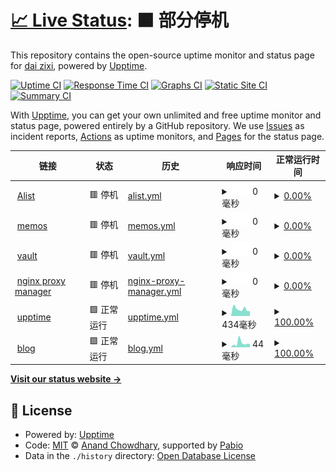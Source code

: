 # [📈 Live Status](https://upptime.daizixi.space): <!--live status--> **🟧 部分停机**

This repository contains the open-source uptime monitor and status page for [dai zixi](https://upptime.daizixi.space), powered by [Upptime](https://github.com/upptime/upptime).

[![Uptime CI](https://github.com/griedzx/Upptime/workflows/Uptime%20CI/badge.svg)](https://github.com/griedzx/Upptime/actions?query=workflow%3A%22Uptime+CI%22)
[![Response Time CI](https://github.com/griedzx/Upptime/workflows/Response%20Time%20CI/badge.svg)](https://github.com/griedzx/Upptime/actions?query=workflow%3A%22Response+Time+CI%22)
[![Graphs CI](https://github.com/griedzx/Upptime/workflows/Graphs%20CI/badge.svg)](https://github.com/griedzx/Upptime/actions?query=workflow%3A%22Graphs+CI%22)
[![Static Site CI](https://github.com/griedzx/Upptime/workflows/Static%20Site%20CI/badge.svg)](https://github.com/griedzx/Upptime/actions?query=workflow%3A%22Static+Site+CI%22)
[![Summary CI](https://github.com/griedzx/Upptime/workflows/Summary%20CI/badge.svg)](https://github.com/griedzx/Upptime/actions?query=workflow%3A%22Summary+CI%22)

With [Upptime](https://upptime.js.org), you can get your own unlimited and free uptime monitor and status page, powered entirely by a GitHub repository. We use [Issues](https://github.com/griedzx/Upptime/issues) as incident reports, [Actions](https://github.com/griedzx/Upptime/actions) as uptime monitors, and [Pages](https://upptime.daizixi.space) for the status page.

<!--start: status pages-->
<!-- This summary is generated by Upptime (https://github.com/upptime/upptime) -->
<!-- Do not edit this manually, your changes will be overwritten -->
<!-- prettier-ignore -->
| 链接 | 状态 | 历史 | 响应时间 | 正常运行时间 |
| --- | ------ | ------- | ------------- | ------ |
| <img alt="" src="https://icons.duckduckgo.com/ip3/alist.daizixi.space.ico" height="13"> [Alist](https://alist.daizixi.space) | 🟥 停机 | [alist.yml](https://github.com/griedzx/Upptime/commits/HEAD/history/alist.yml) | <details><summary><img alt="响应时间图像" src="./graphs/alist/response-time-week.png" height="20"> 0毫秒</summary><br><a href="https://upptime.daizixi.space/history/alist"><img alt="响应时间 831" src="https://img.shields.io/endpoint?url=https%3A%2F%2Fraw.githubusercontent.com%2Fgriedzx%2FUpptime%2FHEAD%2Fapi%2Falist%2Fresponse-time.json"></a><br><a href="https://upptime.daizixi.space/history/alist"><img alt="24 小时响应时间 0" src="https://img.shields.io/endpoint?url=https%3A%2F%2Fraw.githubusercontent.com%2Fgriedzx%2FUpptime%2FHEAD%2Fapi%2Falist%2Fresponse-time-day.json"></a><br><a href="https://upptime.daizixi.space/history/alist"><img alt="7 天正常运行时间 0" src="https://img.shields.io/endpoint?url=https%3A%2F%2Fraw.githubusercontent.com%2Fgriedzx%2FUpptime%2FHEAD%2Fapi%2Falist%2Fresponse-time-week.json"></a><br><a href="https://upptime.daizixi.space/history/alist"><img alt="30天的正常运行时间 781" src="https://img.shields.io/endpoint?url=https%3A%2F%2Fraw.githubusercontent.com%2Fgriedzx%2FUpptime%2FHEAD%2Fapi%2Falist%2Fresponse-time-month.json"></a><br><a href="https://upptime.daizixi.space/history/alist"><img alt="1年的正常运行时间 831" src="https://img.shields.io/endpoint?url=https%3A%2F%2Fraw.githubusercontent.com%2Fgriedzx%2FUpptime%2FHEAD%2Fapi%2Falist%2Fresponse-time-year.json"></a></details> | <details><summary><a href="https://upptime.daizixi.space/history/alist">0.00%</a></summary><a href="https://upptime.daizixi.space/history/alist"><img alt="正常运行时间 76.28%" src="https://img.shields.io/endpoint?url=https%3A%2F%2Fraw.githubusercontent.com%2Fgriedzx%2FUpptime%2FHEAD%2Fapi%2Falist%2Fuptime.json"></a><br><a href="https://upptime.daizixi.space/history/alist"><img alt="24 小时正常运行时间 0.00%" src="https://img.shields.io/endpoint?url=https%3A%2F%2Fraw.githubusercontent.com%2Fgriedzx%2FUpptime%2FHEAD%2Fapi%2Falist%2Fuptime-day.json"></a><br><a href="https://upptime.daizixi.space/history/alist"><img alt="7 天正常运行时间 0.00%" src="https://img.shields.io/endpoint?url=https%3A%2F%2Fraw.githubusercontent.com%2Fgriedzx%2FUpptime%2FHEAD%2Fapi%2Falist%2Fuptime-week.json"></a><br><a href="https://upptime.daizixi.space/history/alist"><img alt="30天的正常运行时间 39.58%" src="https://img.shields.io/endpoint?url=https%3A%2F%2Fraw.githubusercontent.com%2Fgriedzx%2FUpptime%2FHEAD%2Fapi%2Falist%2Fuptime-month.json"></a><br><a href="https://upptime.daizixi.space/history/alist"><img alt="1年的正常运行时间 76.28%" src="https://img.shields.io/endpoint?url=https%3A%2F%2Fraw.githubusercontent.com%2Fgriedzx%2FUpptime%2FHEAD%2Fapi%2Falist%2Fuptime-year.json"></a></details>
| <img alt="" src="https://icons.duckduckgo.com/ip3/memos.daizixi.space.ico" height="13"> [memos](https://memos.daizixi.space) | 🟥 停机 | [memos.yml](https://github.com/griedzx/Upptime/commits/HEAD/history/memos.yml) | <details><summary><img alt="响应时间图像" src="./graphs/memos/response-time-week.png" height="20"> 0毫秒</summary><br><a href="https://upptime.daizixi.space/history/memos"><img alt="响应时间 845" src="https://img.shields.io/endpoint?url=https%3A%2F%2Fraw.githubusercontent.com%2Fgriedzx%2FUpptime%2FHEAD%2Fapi%2Fmemos%2Fresponse-time.json"></a><br><a href="https://upptime.daizixi.space/history/memos"><img alt="24 小时响应时间 0" src="https://img.shields.io/endpoint?url=https%3A%2F%2Fraw.githubusercontent.com%2Fgriedzx%2FUpptime%2FHEAD%2Fapi%2Fmemos%2Fresponse-time-day.json"></a><br><a href="https://upptime.daizixi.space/history/memos"><img alt="7 天正常运行时间 0" src="https://img.shields.io/endpoint?url=https%3A%2F%2Fraw.githubusercontent.com%2Fgriedzx%2FUpptime%2FHEAD%2Fapi%2Fmemos%2Fresponse-time-week.json"></a><br><a href="https://upptime.daizixi.space/history/memos"><img alt="30天的正常运行时间 815" src="https://img.shields.io/endpoint?url=https%3A%2F%2Fraw.githubusercontent.com%2Fgriedzx%2FUpptime%2FHEAD%2Fapi%2Fmemos%2Fresponse-time-month.json"></a><br><a href="https://upptime.daizixi.space/history/memos"><img alt="1年的正常运行时间 845" src="https://img.shields.io/endpoint?url=https%3A%2F%2Fraw.githubusercontent.com%2Fgriedzx%2FUpptime%2FHEAD%2Fapi%2Fmemos%2Fresponse-time-year.json"></a></details> | <details><summary><a href="https://upptime.daizixi.space/history/memos">0.00%</a></summary><a href="https://upptime.daizixi.space/history/memos"><img alt="正常运行时间 76.28%" src="https://img.shields.io/endpoint?url=https%3A%2F%2Fraw.githubusercontent.com%2Fgriedzx%2FUpptime%2FHEAD%2Fapi%2Fmemos%2Fuptime.json"></a><br><a href="https://upptime.daizixi.space/history/memos"><img alt="24 小时正常运行时间 0.00%" src="https://img.shields.io/endpoint?url=https%3A%2F%2Fraw.githubusercontent.com%2Fgriedzx%2FUpptime%2FHEAD%2Fapi%2Fmemos%2Fuptime-day.json"></a><br><a href="https://upptime.daizixi.space/history/memos"><img alt="7 天正常运行时间 0.00%" src="https://img.shields.io/endpoint?url=https%3A%2F%2Fraw.githubusercontent.com%2Fgriedzx%2FUpptime%2FHEAD%2Fapi%2Fmemos%2Fuptime-week.json"></a><br><a href="https://upptime.daizixi.space/history/memos"><img alt="30天的正常运行时间 39.58%" src="https://img.shields.io/endpoint?url=https%3A%2F%2Fraw.githubusercontent.com%2Fgriedzx%2FUpptime%2FHEAD%2Fapi%2Fmemos%2Fuptime-month.json"></a><br><a href="https://upptime.daizixi.space/history/memos"><img alt="1年的正常运行时间 76.28%" src="https://img.shields.io/endpoint?url=https%3A%2F%2Fraw.githubusercontent.com%2Fgriedzx%2FUpptime%2FHEAD%2Fapi%2Fmemos%2Fuptime-year.json"></a></details>
| <img alt="" src="https://icons.duckduckgo.com/ip3/vault.daizixi.space.ico" height="13"> [vault](https://vault.daizixi.space) | 🟥 停机 | [vault.yml](https://github.com/griedzx/Upptime/commits/HEAD/history/vault.yml) | <details><summary><img alt="响应时间图像" src="./graphs/vault/response-time-week.png" height="20"> 0毫秒</summary><br><a href="https://upptime.daizixi.space/history/vault"><img alt="响应时间 839" src="https://img.shields.io/endpoint?url=https%3A%2F%2Fraw.githubusercontent.com%2Fgriedzx%2FUpptime%2FHEAD%2Fapi%2Fvault%2Fresponse-time.json"></a><br><a href="https://upptime.daizixi.space/history/vault"><img alt="24 小时响应时间 0" src="https://img.shields.io/endpoint?url=https%3A%2F%2Fraw.githubusercontent.com%2Fgriedzx%2FUpptime%2FHEAD%2Fapi%2Fvault%2Fresponse-time-day.json"></a><br><a href="https://upptime.daizixi.space/history/vault"><img alt="7 天正常运行时间 0" src="https://img.shields.io/endpoint?url=https%3A%2F%2Fraw.githubusercontent.com%2Fgriedzx%2FUpptime%2FHEAD%2Fapi%2Fvault%2Fresponse-time-week.json"></a><br><a href="https://upptime.daizixi.space/history/vault"><img alt="30天的正常运行时间 781" src="https://img.shields.io/endpoint?url=https%3A%2F%2Fraw.githubusercontent.com%2Fgriedzx%2FUpptime%2FHEAD%2Fapi%2Fvault%2Fresponse-time-month.json"></a><br><a href="https://upptime.daizixi.space/history/vault"><img alt="1年的正常运行时间 839" src="https://img.shields.io/endpoint?url=https%3A%2F%2Fraw.githubusercontent.com%2Fgriedzx%2FUpptime%2FHEAD%2Fapi%2Fvault%2Fresponse-time-year.json"></a></details> | <details><summary><a href="https://upptime.daizixi.space/history/vault">0.00%</a></summary><a href="https://upptime.daizixi.space/history/vault"><img alt="正常运行时间 76.27%" src="https://img.shields.io/endpoint?url=https%3A%2F%2Fraw.githubusercontent.com%2Fgriedzx%2FUpptime%2FHEAD%2Fapi%2Fvault%2Fuptime.json"></a><br><a href="https://upptime.daizixi.space/history/vault"><img alt="24 小时正常运行时间 0.00%" src="https://img.shields.io/endpoint?url=https%3A%2F%2Fraw.githubusercontent.com%2Fgriedzx%2FUpptime%2FHEAD%2Fapi%2Fvault%2Fuptime-day.json"></a><br><a href="https://upptime.daizixi.space/history/vault"><img alt="7 天正常运行时间 0.00%" src="https://img.shields.io/endpoint?url=https%3A%2F%2Fraw.githubusercontent.com%2Fgriedzx%2FUpptime%2FHEAD%2Fapi%2Fvault%2Fuptime-week.json"></a><br><a href="https://upptime.daizixi.space/history/vault"><img alt="30天的正常运行时间 39.58%" src="https://img.shields.io/endpoint?url=https%3A%2F%2Fraw.githubusercontent.com%2Fgriedzx%2FUpptime%2FHEAD%2Fapi%2Fvault%2Fuptime-month.json"></a><br><a href="https://upptime.daizixi.space/history/vault"><img alt="1年的正常运行时间 76.27%" src="https://img.shields.io/endpoint?url=https%3A%2F%2Fraw.githubusercontent.com%2Fgriedzx%2FUpptime%2FHEAD%2Fapi%2Fvault%2Fuptime-year.json"></a></details>
| <img alt="" src="https://icons.duckduckgo.com/ip3/npm.daizixi.space.ico" height="13"> [nginx proxy manager](https://npm.daizixi.space) | 🟥 停机 | [nginx-proxy-manager.yml](https://github.com/griedzx/Upptime/commits/HEAD/history/nginx-proxy-manager.yml) | <details><summary><img alt="响应时间图像" src="./graphs/nginx-proxy-manager/response-time-week.png" height="20"> 0毫秒</summary><br><a href="https://upptime.daizixi.space/history/nginx-proxy-manager"><img alt="响应时间 786" src="https://img.shields.io/endpoint?url=https%3A%2F%2Fraw.githubusercontent.com%2Fgriedzx%2FUpptime%2FHEAD%2Fapi%2Fnginx-proxy-manager%2Fresponse-time.json"></a><br><a href="https://upptime.daizixi.space/history/nginx-proxy-manager"><img alt="24 小时响应时间 0" src="https://img.shields.io/endpoint?url=https%3A%2F%2Fraw.githubusercontent.com%2Fgriedzx%2FUpptime%2FHEAD%2Fapi%2Fnginx-proxy-manager%2Fresponse-time-day.json"></a><br><a href="https://upptime.daizixi.space/history/nginx-proxy-manager"><img alt="7 天正常运行时间 0" src="https://img.shields.io/endpoint?url=https%3A%2F%2Fraw.githubusercontent.com%2Fgriedzx%2FUpptime%2FHEAD%2Fapi%2Fnginx-proxy-manager%2Fresponse-time-week.json"></a><br><a href="https://upptime.daizixi.space/history/nginx-proxy-manager"><img alt="30天的正常运行时间 735" src="https://img.shields.io/endpoint?url=https%3A%2F%2Fraw.githubusercontent.com%2Fgriedzx%2FUpptime%2FHEAD%2Fapi%2Fnginx-proxy-manager%2Fresponse-time-month.json"></a><br><a href="https://upptime.daizixi.space/history/nginx-proxy-manager"><img alt="1年的正常运行时间 786" src="https://img.shields.io/endpoint?url=https%3A%2F%2Fraw.githubusercontent.com%2Fgriedzx%2FUpptime%2FHEAD%2Fapi%2Fnginx-proxy-manager%2Fresponse-time-year.json"></a></details> | <details><summary><a href="https://upptime.daizixi.space/history/nginx-proxy-manager">0.00%</a></summary><a href="https://upptime.daizixi.space/history/nginx-proxy-manager"><img alt="正常运行时间 76.28%" src="https://img.shields.io/endpoint?url=https%3A%2F%2Fraw.githubusercontent.com%2Fgriedzx%2FUpptime%2FHEAD%2Fapi%2Fnginx-proxy-manager%2Fuptime.json"></a><br><a href="https://upptime.daizixi.space/history/nginx-proxy-manager"><img alt="24 小时正常运行时间 0.00%" src="https://img.shields.io/endpoint?url=https%3A%2F%2Fraw.githubusercontent.com%2Fgriedzx%2FUpptime%2FHEAD%2Fapi%2Fnginx-proxy-manager%2Fuptime-day.json"></a><br><a href="https://upptime.daizixi.space/history/nginx-proxy-manager"><img alt="7 天正常运行时间 0.00%" src="https://img.shields.io/endpoint?url=https%3A%2F%2Fraw.githubusercontent.com%2Fgriedzx%2FUpptime%2FHEAD%2Fapi%2Fnginx-proxy-manager%2Fuptime-week.json"></a><br><a href="https://upptime.daizixi.space/history/nginx-proxy-manager"><img alt="30天的正常运行时间 39.59%" src="https://img.shields.io/endpoint?url=https%3A%2F%2Fraw.githubusercontent.com%2Fgriedzx%2FUpptime%2FHEAD%2Fapi%2Fnginx-proxy-manager%2Fuptime-month.json"></a><br><a href="https://upptime.daizixi.space/history/nginx-proxy-manager"><img alt="1年的正常运行时间 76.28%" src="https://img.shields.io/endpoint?url=https%3A%2F%2Fraw.githubusercontent.com%2Fgriedzx%2FUpptime%2FHEAD%2Fapi%2Fnginx-proxy-manager%2Fuptime-year.json"></a></details>
| <img alt="" src="https://icons.duckduckgo.com/ip3/upptime.daizixi.space.ico" height="13"> [upptime](https://upptime.daizixi.space) | 🟩 正常运行 | [upptime.yml](https://github.com/griedzx/Upptime/commits/HEAD/history/upptime.yml) | <details><summary><img alt="响应时间图像" src="./graphs/upptime/response-time-week.png" height="20"> 434毫秒</summary><br><a href="https://upptime.daizixi.space/history/upptime"><img alt="响应时间 438" src="https://img.shields.io/endpoint?url=https%3A%2F%2Fraw.githubusercontent.com%2Fgriedzx%2FUpptime%2FHEAD%2Fapi%2Fupptime%2Fresponse-time.json"></a><br><a href="https://upptime.daizixi.space/history/upptime"><img alt="24 小时响应时间 320" src="https://img.shields.io/endpoint?url=https%3A%2F%2Fraw.githubusercontent.com%2Fgriedzx%2FUpptime%2FHEAD%2Fapi%2Fupptime%2Fresponse-time-day.json"></a><br><a href="https://upptime.daizixi.space/history/upptime"><img alt="7 天正常运行时间 434" src="https://img.shields.io/endpoint?url=https%3A%2F%2Fraw.githubusercontent.com%2Fgriedzx%2FUpptime%2FHEAD%2Fapi%2Fupptime%2Fresponse-time-week.json"></a><br><a href="https://upptime.daizixi.space/history/upptime"><img alt="30天的正常运行时间 407" src="https://img.shields.io/endpoint?url=https%3A%2F%2Fraw.githubusercontent.com%2Fgriedzx%2FUpptime%2FHEAD%2Fapi%2Fupptime%2Fresponse-time-month.json"></a><br><a href="https://upptime.daizixi.space/history/upptime"><img alt="1年的正常运行时间 438" src="https://img.shields.io/endpoint?url=https%3A%2F%2Fraw.githubusercontent.com%2Fgriedzx%2FUpptime%2FHEAD%2Fapi%2Fupptime%2Fresponse-time-year.json"></a></details> | <details><summary><a href="https://upptime.daizixi.space/history/upptime">100.00%</a></summary><a href="https://upptime.daizixi.space/history/upptime"><img alt="正常运行时间 100.00%" src="https://img.shields.io/endpoint?url=https%3A%2F%2Fraw.githubusercontent.com%2Fgriedzx%2FUpptime%2FHEAD%2Fapi%2Fupptime%2Fuptime.json"></a><br><a href="https://upptime.daizixi.space/history/upptime"><img alt="24 小时正常运行时间 100.00%" src="https://img.shields.io/endpoint?url=https%3A%2F%2Fraw.githubusercontent.com%2Fgriedzx%2FUpptime%2FHEAD%2Fapi%2Fupptime%2Fuptime-day.json"></a><br><a href="https://upptime.daizixi.space/history/upptime"><img alt="7 天正常运行时间 100.00%" src="https://img.shields.io/endpoint?url=https%3A%2F%2Fraw.githubusercontent.com%2Fgriedzx%2FUpptime%2FHEAD%2Fapi%2Fupptime%2Fuptime-week.json"></a><br><a href="https://upptime.daizixi.space/history/upptime"><img alt="30天的正常运行时间 100.00%" src="https://img.shields.io/endpoint?url=https%3A%2F%2Fraw.githubusercontent.com%2Fgriedzx%2FUpptime%2FHEAD%2Fapi%2Fupptime%2Fuptime-month.json"></a><br><a href="https://upptime.daizixi.space/history/upptime"><img alt="1年的正常运行时间 100.00%" src="https://img.shields.io/endpoint?url=https%3A%2F%2Fraw.githubusercontent.com%2Fgriedzx%2FUpptime%2FHEAD%2Fapi%2Fupptime%2Fuptime-year.json"></a></details>
| <img alt="" src="https://icons.duckduckgo.com/ip3/griedzx.github.io.ico" height="13"> [blog](https://griedzx.github.io) | 🟩 正常运行 | [blog.yml](https://github.com/griedzx/Upptime/commits/HEAD/history/blog.yml) | <details><summary><img alt="响应时间图像" src="./graphs/blog/response-time-week.png" height="20"> 44毫秒</summary><br><a href="https://upptime.daizixi.space/history/blog"><img alt="响应时间 53" src="https://img.shields.io/endpoint?url=https%3A%2F%2Fraw.githubusercontent.com%2Fgriedzx%2FUpptime%2FHEAD%2Fapi%2Fblog%2Fresponse-time.json"></a><br><a href="https://upptime.daizixi.space/history/blog"><img alt="24 小时响应时间 34" src="https://img.shields.io/endpoint?url=https%3A%2F%2Fraw.githubusercontent.com%2Fgriedzx%2FUpptime%2FHEAD%2Fapi%2Fblog%2Fresponse-time-day.json"></a><br><a href="https://upptime.daizixi.space/history/blog"><img alt="7 天正常运行时间 44" src="https://img.shields.io/endpoint?url=https%3A%2F%2Fraw.githubusercontent.com%2Fgriedzx%2FUpptime%2FHEAD%2Fapi%2Fblog%2Fresponse-time-week.json"></a><br><a href="https://upptime.daizixi.space/history/blog"><img alt="30天的正常运行时间 51" src="https://img.shields.io/endpoint?url=https%3A%2F%2Fraw.githubusercontent.com%2Fgriedzx%2FUpptime%2FHEAD%2Fapi%2Fblog%2Fresponse-time-month.json"></a><br><a href="https://upptime.daizixi.space/history/blog"><img alt="1年的正常运行时间 53" src="https://img.shields.io/endpoint?url=https%3A%2F%2Fraw.githubusercontent.com%2Fgriedzx%2FUpptime%2FHEAD%2Fapi%2Fblog%2Fresponse-time-year.json"></a></details> | <details><summary><a href="https://upptime.daizixi.space/history/blog">100.00%</a></summary><a href="https://upptime.daizixi.space/history/blog"><img alt="正常运行时间 100.00%" src="https://img.shields.io/endpoint?url=https%3A%2F%2Fraw.githubusercontent.com%2Fgriedzx%2FUpptime%2FHEAD%2Fapi%2Fblog%2Fuptime.json"></a><br><a href="https://upptime.daizixi.space/history/blog"><img alt="24 小时正常运行时间 100.00%" src="https://img.shields.io/endpoint?url=https%3A%2F%2Fraw.githubusercontent.com%2Fgriedzx%2FUpptime%2FHEAD%2Fapi%2Fblog%2Fuptime-day.json"></a><br><a href="https://upptime.daizixi.space/history/blog"><img alt="7 天正常运行时间 100.00%" src="https://img.shields.io/endpoint?url=https%3A%2F%2Fraw.githubusercontent.com%2Fgriedzx%2FUpptime%2FHEAD%2Fapi%2Fblog%2Fuptime-week.json"></a><br><a href="https://upptime.daizixi.space/history/blog"><img alt="30天的正常运行时间 100.00%" src="https://img.shields.io/endpoint?url=https%3A%2F%2Fraw.githubusercontent.com%2Fgriedzx%2FUpptime%2FHEAD%2Fapi%2Fblog%2Fuptime-month.json"></a><br><a href="https://upptime.daizixi.space/history/blog"><img alt="1年的正常运行时间 100.00%" src="https://img.shields.io/endpoint?url=https%3A%2F%2Fraw.githubusercontent.com%2Fgriedzx%2FUpptime%2FHEAD%2Fapi%2Fblog%2Fuptime-year.json"></a></details>

<!--end: status pages-->

[**Visit our status website →**](https://upptime.daizixi.space)

## 📄 License

- Powered by: [Upptime](https://github.com/upptime/upptime)
- Code: [MIT](./LICENSE) © [Anand Chowdhary](https://anandchowdhary.com), supported by [Pabio](https://pabio.com)
- Data in the `./history` directory: [Open Database License](https://opendatacommons.org/licenses/odbl/1-0/)
